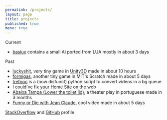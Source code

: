 ```yaml
---
permalink: /projects/
layout: page
title: projects
published: true
menu: true
---
```


Current

- [basiux](http://basiux.org) contains a small Ai ported from LUA mostly in about 3 days

Past

- [luckyshit](/luckyshit), very tiny game in [Unity3D](http://answers.unity3d.com/users/822/cawas.html) made in about 10 hours
- [formigas](http://scratch.mit.edu/projects/17273607/#player), another tiny game in MIT's Scratch made in about 5 days
- [trefnoc](/trefnoc) is a (now disfunct) python script to convert videos in a bg queue
- I could've fix [your Home Site](http://talk.cregox.com/t/the-making-of-your-home/7491/6?u=cawas) on the web
- [Abaixa Tampa (Lower the toilet lid)](http://abaixatampa.wordpress.com/), a theater play in portuguese made in 3 months
- [Funny or Die with Jean Claude](http://www.funnyordie.com/videos/f6f674e14c/just-a-regular-damme-day), cool video made in about 5 days

[StackOverflow](http://careers.stackoverflow.com/cauerego) and [GitHub](https://github.com/cauerego) profile
